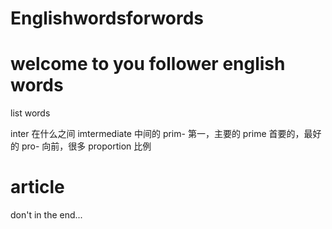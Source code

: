 # Englishwordsforwords

# welcome to you follower english words

list words

inter 在什么之间 imtermediate 中间的 prim- 第一，主要的 prime 首要的，最好的 pro- 向前，很多 proportion 比例

# article

don't in the end...
